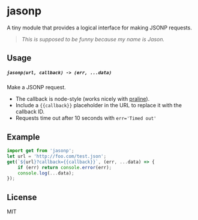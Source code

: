 jasonp
======

A tiny module that provides a logical interface for making JSONP requests.

> _This is supposed to be funny because my name is Jason._


Usage
-----

##### `jasonp(url, callback) -> (err, ...data)`

Make a JSONP request.

* The callback is node-style (works nicely with [praline]).
* Include a `{{callback}}` placeholder in the URL to replace it with the callback ID.
* Requests time out after 10 seconds with `err='Timed out'`


Example
-------

```js
import get from 'jasonp';
let url = 'http://foo.com/test.json';
get(`${url}?callback={{callback}}`, (err, ...data) => {
	if (err) return console.error(err);
	console.log(...data);
});
```


License
-------

MIT

[praline]: (https://github.com/developit/praline)
